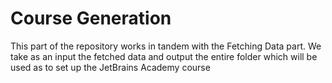# Course Generation

This part of the repository works in tandem with the Fetching Data part. 
We take as an input the fetched data and output the entire folder which will be used as to set up the JetBrains Academy course